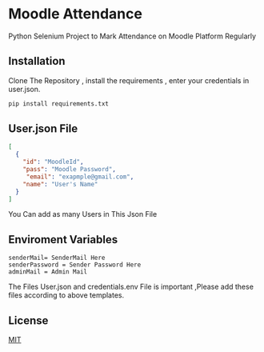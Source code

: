 # Moodle Attendance

Python Selenium Project to Mark Attendance on Moodle Platform Regularly

## Installation

Clone The Repository , install the requirements , enter your credentials in user.json.

```bash
pip install requirements.txt
```

## User.json File

```json
[
  {
    "id": "MoodleId",
    "pass": "Moodle Password",
     "email": "exapmple@gmail.com",
    "name": "User's Name"
  }
]

```
You Can add as many Users in This Json File
## Enviroment Variables

```env
senderMail= SenderMail Here
senderPassword = Sender Password Here
adminMail = Admin Mail
```
The Files User.json and credentials.env File is important ,Please add these files according to above templates.
## License
[MIT](https://choosealicense.com/licenses/mit/)

